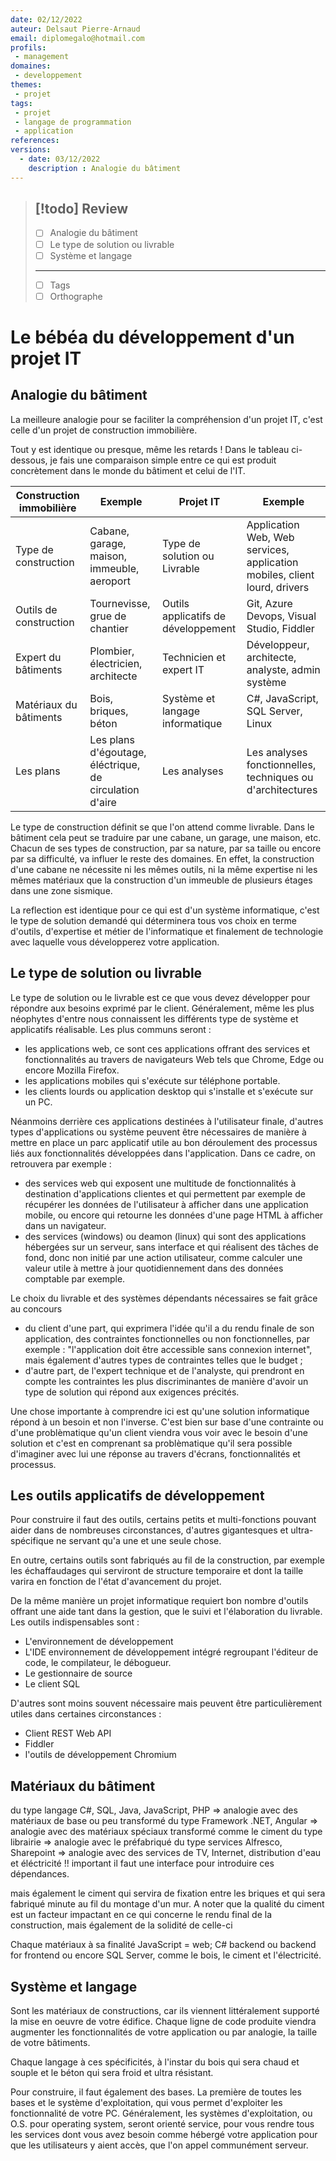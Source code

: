 ```yaml
---
date: 02/12/2022
auteur: Delsaut Pierre-Arnaud
email: diplomegalo@hotmail.com
profils: 
 - management
domaines:
 - developpement
themes:
 - projet
tags:
 - projet
 - langage de programmation
 - application
references:
versions: 
  - date: 03/12/2022
    description : Analogie du bâtiment
---
```


>[!todo] Review
>---
>- [ ] Analogie du bâtiment
>- [ ] Le type de solution ou livrable
>- [ ] Système et langage
>---
>- [ ] Tags
>- [ ] Orthographe 

# Le bébéa du développement d'un projet IT

## Analogie du bâtiment

La meilleure analogie pour se faciliter la compréhension d'un projet IT, c'est celle d'un projet de construction immobilière. 

Tout y est identique ou presque, même les retards ! Dans le tableau ci-dessous, je fais une comparaison simple entre ce qui est produit concrètement dans le monde du bâtiment et celui de l'IT.

| Construction immobilière | Exemple                                                 | Projet IT                           | Exemple                                                                   |
| ------------------------ | ------------------------------------------------------- | ----------------------------------- | ------------------------------------------------------------------------- |
| Type de construction     | Cabane, garage, maison, immeuble, aeroport              | Type de solution ou Livrable        | Application Web, Web services, application mobiles, client lourd, drivers |
| Outils de construction   | Tournevisse, grue de chantier                           | Outils applicatifs de développement | Git, Azure Devops, Visual Studio, Fiddler                                 |
| Expert du bâtiments      | Plombier, électricien, architecte                       | Technicien et expert IT             | Développeur, architecte, analyste, admin système                          |
| Matériaux du bâtiments   | Bois, briques, béton                                    | Système et langage informatique     | C#, JavaScript, SQL Server, Linux                                         |
| Les plans                | Les plans d'égoutage, éléctrique, de circulation d'aire | Les analyses                        | Les analyses fonctionnelles, techniques ou d'architectures                |

Le type de construction définit se que l'on attend comme livrable. Dans le bâtiment cela peut se traduire par une cabane, un garage, une maison, etc. Chacun de ses types de construction, par sa nature, par sa taille ou encore par sa difficulté, va influer le reste des domaines. En effet, la construction d'une cabane ne nécessite ni les mêmes outils, ni la même expertise ni les mêmes matériaux que la construction d'un immeuble de plusieurs étages dans une zone sismique. 

La reflection est identique pour ce qui est d'un système informatique, c'est le type de solution demandé qui déterminera tous vos choix en terme d'outils, d'expertise et métier de l'informatique et finalement de technologie avec laquelle vous développerez votre application.

## Le type de solution ou livrable

Le type de solution ou le livrable est ce que vous devez développer pour répondre aux besoins exprimé par le client. Généralement, même les plus néophytes d'entre nous connaissent les différents type de système et applicatifs réalisable. Les plus communs seront :

- les applications web, ce sont ces applications offrant des services et fonctionnalités au travers de navigateurs Web tels que Chrome, Edge ou encore Mozilla Firefox. 
- les applications mobiles qui s'exécute sur téléphone portable.
- les clients lourds ou application desktop qui s'installe et s'exécute sur un PC.

Néanmoins derrière ces applications destinées à l'utilisateur finale, d'autres types d'applications ou système peuvent être nécessaires de manière à mettre en place un parc applicatif utile au bon déroulement des processus liés aux fonctionnalités développées dans l'application. Dans ce cadre, on retrouvera par exemple : 

- des services web qui exposent une multitude de fonctionnalités à destination d'applications clientes et qui permettent par exemple de récupérer les données de l'utilisateur à afficher dans une application mobile, ou encore qui retourne les données d'une page HTML à afficher dans un navigateur.
- des services (windows) ou deamon (linux) qui sont des applications hébergées sur un serveur, sans interface et qui réalisent des tâches de fond, donc non initié par une action utilisateur, comme calculer une valeur utile à mettre à jour quotidiennement dans des données comptable par exemple.

Le choix du livrable et des systèmes dépendants nécessaires se fait grâce au concours 

- du client d'une part, qui exprimera l'idée qu'il a du rendu finale de son application, des contraintes fonctionnelles ou non fonctionnelles, par exemple : "l'application doit être accessible sans connexion internet", mais également d'autres types de contraintes telles que le budget ;
- d'autre part, de l'expert technique et de l'analyste, qui prendront en compte les contraintes les plus discriminantes de manière d'avoir un type de solution qui répond aux exigences précités.

Une chose importante à comprendre ici est qu'une solution informatique répond à un besoin et non l'inverse. C'est bien sur base d'une contrainte ou d'une problèmatique qu'un client viendra vous voir avec le besoin d'une solution et c'est en comprenant sa problèmatique qu'il sera possible d'imaginer avec lui une réponse au travers d'écrans, fonctionnalités et processus.

## Les outils applicatifs de développement

Pour construire il faut des outils, certains petits et multi-fonctions pouvant aider dans de nombreuses circonstances, d'autres gigantesques et ultra-spécifique ne servant qu'a une et une seule chose.

En outre, certains outils sont fabriqués au fil de la construction, par exemple les échaffaudages qui serviront de structure temporaire et dont la taille varira en fonction de l'état d'avancement du projet.

De la même manière un projet informatique requiert bon nombre d'outils offrant une aide tant dans la gestion, que le suivi et l'élaboration du livrable. Les outils indispensables sont : 

- L'environnement de développement
- L'IDE environnement de développement intégré regroupant l'éditeur de code, le compilateur, le débogueur.
- Le gestionnaire de source
- Le client SQL

D'autres sont moins souvent nécessaire mais peuvent être particulièrement utiles dans certaines circonstances : 
- Client REST Web API
- Fiddler
- l'outils de développement Chromium

## Matériaux du bâtiment

du type langage C#, SQL, Java, JavaScript, PHP => analogie avec des matériaux de base ou peu transformé
du type Framework .NET, Angular => analogie avec des matériaux spéciaux transformé comme le ciment
du type librairie => analogie avec le préfabriqué
du type services Alfresco, Sharepoint => analogie avec des services de TV, Internet, distribution d'eau et éléctricité !! important il faut une interface pour introduire ces dépendances.

 mais également le ciment qui servira de fixation entre les briques et qui sera fabriqué minute au fil du montage d'un mur. A noter que la qualité du ciment est un facteur impactant en ce qui concerne le rendu final de la construction, mais également de la solidité de celle-ci

Chaque matériaux à sa finalité JavaScript = web; C# backend ou backend for frontend ou encore SQL Server, comme le bois, le ciment et l'électricité.

## Système et langage

Sont les matériaux de constructions, car ils viennent littéralement supporté la mise en oeuvre de votre édifice. Chaque ligne de code produite viendra augmenter les fonctionnalités de votre application ou par analogie, la taille de votre bâtiments. 

Chaque langage à ces spécificités, à l'instar du bois qui sera chaud et souple et le béton qui sera froid et ultra résistant.

Pour construire, il faut également des bases. La première de toutes les bases et le système d'exploitation, qui vous permet d'exploiter les fonctionnalité de votre PC. Généralement, les systèmes d'exploitation, ou O.S. pour operating system, seront orienté service, pour vous rendre tous les services dont vous avez besoin comme hébergé votre application pour que les utilisateurs y aient accès, que l'on appel communément serveur.

